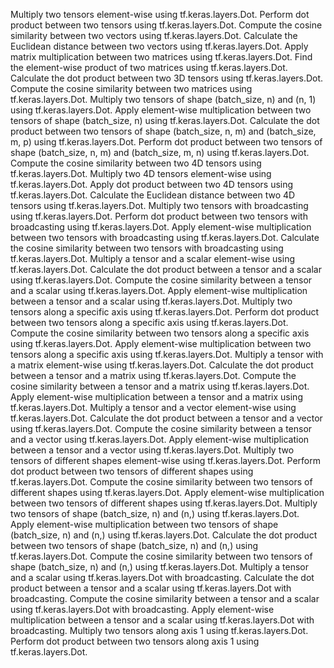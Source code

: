 Multiply two tensors element-wise using tf.keras.layers.Dot.
Perform dot product between two tensors using tf.keras.layers.Dot.
Compute the cosine similarity between two vectors using tf.keras.layers.Dot.
Calculate the Euclidean distance between two vectors using tf.keras.layers.Dot.
Apply matrix multiplication between two matrices using tf.keras.layers.Dot.
Find the element-wise product of two matrices using tf.keras.layers.Dot.
Calculate the dot product between two 3D tensors using tf.keras.layers.Dot.
Compute the cosine similarity between two matrices using tf.keras.layers.Dot.
Multiply two tensors of shape (batch_size, n) and (n, 1) using tf.keras.layers.Dot.
Apply element-wise multiplication between two tensors of shape (batch_size, n) using tf.keras.layers.Dot.
Calculate the dot product between two tensors of shape (batch_size, n, m) and (batch_size, m, p) using tf.keras.layers.Dot.
Perform dot product between two tensors of shape (batch_size, n, m) and (batch_size, m, n) using tf.keras.layers.Dot.
Compute the cosine similarity between two 4D tensors using tf.keras.layers.Dot.
Multiply two 4D tensors element-wise using tf.keras.layers.Dot.
Apply dot product between two 4D tensors using tf.keras.layers.Dot.
Calculate the Euclidean distance between two 4D tensors using tf.keras.layers.Dot.
Multiply two tensors with broadcasting using tf.keras.layers.Dot.
Perform dot product between two tensors with broadcasting using tf.keras.layers.Dot.
Apply element-wise multiplication between two tensors with broadcasting using tf.keras.layers.Dot.
Calculate the cosine similarity between two tensors with broadcasting using tf.keras.layers.Dot.
Multiply a tensor and a scalar element-wise using tf.keras.layers.Dot.
Calculate the dot product between a tensor and a scalar using tf.keras.layers.Dot.
Compute the cosine similarity between a tensor and a scalar using tf.keras.layers.Dot.
Apply element-wise multiplication between a tensor and a scalar using tf.keras.layers.Dot.
Multiply two tensors along a specific axis using tf.keras.layers.Dot.
Perform dot product between two tensors along a specific axis using tf.keras.layers.Dot.
Compute the cosine similarity between two tensors along a specific axis using tf.keras.layers.Dot.
Apply element-wise multiplication between two tensors along a specific axis using tf.keras.layers.Dot.
Multiply a tensor with a matrix element-wise using tf.keras.layers.Dot.
Calculate the dot product between a tensor and a matrix using tf.keras.layers.Dot.
Compute the cosine similarity between a tensor and a matrix using tf.keras.layers.Dot.
Apply element-wise multiplication between a tensor and a matrix using tf.keras.layers.Dot.
Multiply a tensor and a vector element-wise using tf.keras.layers.Dot.
Calculate the dot product between a tensor and a vector using tf.keras.layers.Dot.
Compute the cosine similarity between a tensor and a vector using tf.keras.layers.Dot.
Apply element-wise multiplication between a tensor and a vector using tf.keras.layers.Dot.
Multiply two tensors of different shapes element-wise using tf.keras.layers.Dot.
Perform dot product between two tensors of different shapes using tf.keras.layers.Dot.
Compute the cosine similarity between two tensors of different shapes using tf.keras.layers.Dot.
Apply element-wise multiplication between two tensors of different shapes using tf.keras.layers.Dot.
Multiply two tensors of shape (batch_size, n) and (n,) using tf.keras.layers.Dot.
Apply element-wise multiplication between two tensors of shape (batch_size, n) and (n,) using tf.keras.layers.Dot.
Calculate the dot product between two tensors of shape (batch_size, n) and (n,) using tf.keras.layers.Dot.
Compute the cosine similarity between two tensors of shape (batch_size, n) and (n,) using tf.keras.layers.Dot.
Multiply a tensor and a scalar using tf.keras.layers.Dot with broadcasting.
Calculate the dot product between a tensor and a scalar using tf.keras.layers.Dot with broadcasting.
Compute the cosine similarity between a tensor and a scalar using tf.keras.layers.Dot with broadcasting.
Apply element-wise multiplication between a tensor and a scalar using tf.keras.layers.Dot with broadcasting.
Multiply two tensors along axis 1 using tf.keras.layers.Dot.
Perform dot product between two tensors along axis 1 using tf.keras.layers.Dot.